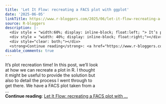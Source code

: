 ```yaml
---
title: 'Let It Flow: recreating a FACS plot with ggplot'
date: '2025-06-05'
linkTitle: https://www.r-bloggers.com/2025/06/let-it-flow-recreating-a-facs-plot-with-ggplot/
source: R-bloggers
description: |-
  <div style = "width:60%; display: inline-block; float:left; "> It’s plot recreation time! In this post, we’ll look at how we can recreate a plot in R. I thought it might be useful to provide the solution but also to detail the process I went through to get there. We have a FACS plot taken from a ...</div>
  <div style = "width: 40%; display: inline-block; float:right;"></div>
  <div style="clear: both;"></div>
  <strong>Continue reading</strong>: <a href="https://www.r-bloggers.com/2025/06/let-it-flow-recreating-a-facs-plot-with-ggplot/">Let It Flow: recreating a FACS plot with ...
disable_comments: true
---
```

<div style = "width:60%; display: inline-block; float:left; "> It’s plot recreation time! In this post, we’ll look at how we can recreate a plot in R. I thought it might be useful to provide the solution but also to detail the process I went through to get there. We have a FACS plot taken from a ...</div>
<div style = "width: 40%; display: inline-block; float:right;"></div>
<div style="clear: both;"></div>
<strong>Continue reading</strong>: <a href="https://www.r-bloggers.com/2025/06/let-it-flow-recreating-a-facs-plot-with-ggplot/">Let It Flow: recreating a FACS plot with ...